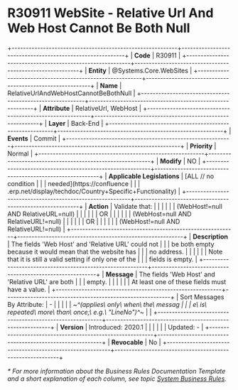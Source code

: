 ﻿---
erp.type: business-rule
erp.entity: Systems.Core.WebSites
---

# R30911 WebSite - Relative Url And Web Host Cannot Be Both Null
+----------------------------------------------------------+----------------------------------------------------------+
| **Code**                                                 | R30911                                                   |
+----------------------------------------------------------+----------------------------------------------------------+
| **Entity**                                               | @Systems.Core.WebSites                                                  |
+----------------------------------------------------------+----------------------------------------------------------+
| **Name**                                                 | RelativeUrlAndWebHostCannotBeBothNull                    |
+----------------------------------------------------------+----------------------------------------------------------+
| **Attribute**                                            | RelativeUrl, WebHost                                     |
+----------------------------------------------------------+----------------------------------------------------------+
| **Layer**                                                | Back-End                                                 |
+----------------------------------------------------------+----------------------------------------------------------+
| **Events**                                               | Commit                                                   |
+----------------------------------------------------------+----------------------------------------------------------+
| **Priority**                                             | Normal                                                   |
+----------------------------------------------------------+----------------------------------------------------------+
| **Modify**                                               | NO                                                       |
+----------------------------------------------------------+----------------------------------------------------------+
| **Applicable Legislations**                              | [ALL // no condition                                     |
|                                                          | needed](https://confluence                               |
|                                                          | .erp.net/display/techdoc/Country+Specific+Functionality) |
+----------------------------------------------------------+----------------------------------------------------------+
| **Action**                                               | Validate that:                                           |
|                                                          |                                                          |
|                                                          | (WebHost!=null AND RelativeURL=null)                     |
|                                                          |                                                          |
|                                                          | OR                                                       |
|                                                          |                                                          |
|                                                          | (WebHost=null AND RelativeURL!=null)                     |
|                                                          |                                                          |
|                                                          | OR                                                       |
|                                                          |                                                          |
|                                                          | (WebHost!=null AND RelativeURL!=null)                    |
+----------------------------------------------------------+----------------------------------------------------------+
| **Description**                                          | The fields \'Web Host\' and \'Relative URL\' could not   |
|                                                          | be both empty because it would mean that the website has |
|                                                          | no address.                                              |
|                                                          |                                                          |
|                                                          | Note that it is still a valid setting if only one of the |
|                                                          | fields is empty.                                         |
+----------------------------------------------------------+----------------------------------------------------------+
| **Message**                                              | The fields \'Web Host\' and \'Relative URL\' are both    |
|                                                          | empty.                                                   |
|                                                          |                                                          |
|                                                          | At least one of these fields must have a value.          |
+----------------------------------------------------------+----------------------------------------------------------+
| Sort Messages By Attribute:                              | \-                                                       |
|                                                          |                                                          |
| *~^(applies\ only\ when\ the\ messag                     |                                                          |
| e\ is\ repeated\ more\ than\ once;\ e.g.\ \"LineNo\")^~* |                                                          |
+----------------------------------------------------------+----------------------------------------------------------+
| **Version**                                              | Introduced: 2020.1                                       |
|                                                          |                                                          |
|                                                          | Updated: -                                               |
+----------------------------------------------------------+----------------------------------------------------------+
| **Revocable**                                            | No                                                       |
+----------------------------------------------------------+----------------------------------------------------------+

*\* For more information about the Business Rules Documentation Template and a short explanation of each column, see
topic [System Business Rules](../templates/template-description-system-business-rules.md).*

  

  
